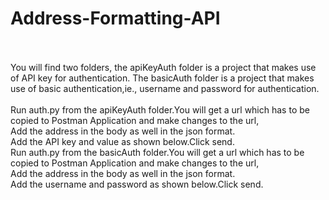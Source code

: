 # Address-Formatting-API<br /> <br />
You will find two folders, the apiKeyAuth folder is a project that makes use of API key for authentication. The basicAuth folder is a project that makes use of basic authentication,ie., username and password for authentication. <br /> <br />
Run auth.py from the apiKeyAuth folder.You will get a url which has to be copied to Postman Application and make changes to the url,<br />
Add the address in the body as well in the json format.<br />
Add the API key and value as shown below.Click send.<br />
Run auth.py from the basicAuth folder.You will get a url which has to be copied to Postman Application and make changes to the url,<br />
Add the address in the body as well in the json format.<br />
Add the username and password as shown below.Click send.<br />
